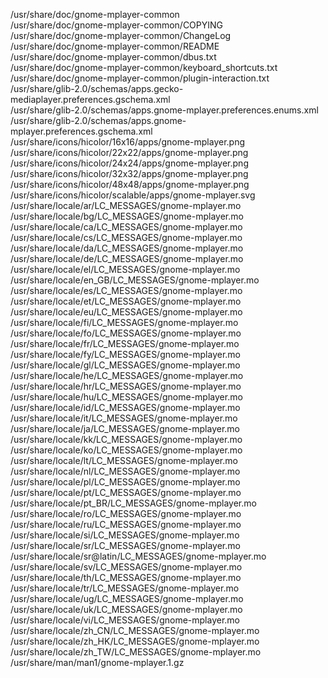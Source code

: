 /usr/share/doc/gnome-mplayer-common  
/usr/share/doc/gnome-mplayer-common/COPYING  
/usr/share/doc/gnome-mplayer-common/ChangeLog  
/usr/share/doc/gnome-mplayer-common/README  
/usr/share/doc/gnome-mplayer-common/dbus.txt  
/usr/share/doc/gnome-mplayer-common/keyboard\_shortcuts.txt  
/usr/share/doc/gnome-mplayer-common/plugin-interaction.txt  
/usr/share/glib-2.0/schemas/apps.gecko-mediaplayer.preferences.gschema.xml  
/usr/share/glib-2.0/schemas/apps.gnome-mplayer.preferences.enums.xml  
/usr/share/glib-2.0/schemas/apps.gnome-mplayer.preferences.gschema.xml  
/usr/share/icons/hicolor/16x16/apps/gnome-mplayer.png  
/usr/share/icons/hicolor/22x22/apps/gnome-mplayer.png  
/usr/share/icons/hicolor/24x24/apps/gnome-mplayer.png  
/usr/share/icons/hicolor/32x32/apps/gnome-mplayer.png  
/usr/share/icons/hicolor/48x48/apps/gnome-mplayer.png  
/usr/share/icons/hicolor/scalable/apps/gnome-mplayer.svg  
/usr/share/locale/ar/LC\_MESSAGES/gnome-mplayer.mo  
/usr/share/locale/bg/LC\_MESSAGES/gnome-mplayer.mo  
/usr/share/locale/ca/LC\_MESSAGES/gnome-mplayer.mo  
/usr/share/locale/cs/LC\_MESSAGES/gnome-mplayer.mo  
/usr/share/locale/da/LC\_MESSAGES/gnome-mplayer.mo  
/usr/share/locale/de/LC\_MESSAGES/gnome-mplayer.mo  
/usr/share/locale/el/LC\_MESSAGES/gnome-mplayer.mo  
/usr/share/locale/en\_GB/LC\_MESSAGES/gnome-mplayer.mo  
/usr/share/locale/es/LC\_MESSAGES/gnome-mplayer.mo  
/usr/share/locale/et/LC\_MESSAGES/gnome-mplayer.mo  
/usr/share/locale/eu/LC\_MESSAGES/gnome-mplayer.mo  
/usr/share/locale/fi/LC\_MESSAGES/gnome-mplayer.mo  
/usr/share/locale/fo/LC\_MESSAGES/gnome-mplayer.mo  
/usr/share/locale/fr/LC\_MESSAGES/gnome-mplayer.mo  
/usr/share/locale/fy/LC\_MESSAGES/gnome-mplayer.mo  
/usr/share/locale/gl/LC\_MESSAGES/gnome-mplayer.mo  
/usr/share/locale/he/LC\_MESSAGES/gnome-mplayer.mo  
/usr/share/locale/hr/LC\_MESSAGES/gnome-mplayer.mo  
/usr/share/locale/hu/LC\_MESSAGES/gnome-mplayer.mo  
/usr/share/locale/id/LC\_MESSAGES/gnome-mplayer.mo  
/usr/share/locale/it/LC\_MESSAGES/gnome-mplayer.mo  
/usr/share/locale/ja/LC\_MESSAGES/gnome-mplayer.mo  
/usr/share/locale/kk/LC\_MESSAGES/gnome-mplayer.mo  
/usr/share/locale/ko/LC\_MESSAGES/gnome-mplayer.mo  
/usr/share/locale/lt/LC\_MESSAGES/gnome-mplayer.mo  
/usr/share/locale/nl/LC\_MESSAGES/gnome-mplayer.mo  
/usr/share/locale/pl/LC\_MESSAGES/gnome-mplayer.mo  
/usr/share/locale/pt/LC\_MESSAGES/gnome-mplayer.mo  
/usr/share/locale/pt\_BR/LC\_MESSAGES/gnome-mplayer.mo  
/usr/share/locale/ro/LC\_MESSAGES/gnome-mplayer.mo  
/usr/share/locale/ru/LC\_MESSAGES/gnome-mplayer.mo  
/usr/share/locale/si/LC\_MESSAGES/gnome-mplayer.mo  
/usr/share/locale/sr/LC\_MESSAGES/gnome-mplayer.mo  
/usr/share/locale/sr@latin/LC\_MESSAGES/gnome-mplayer.mo  
/usr/share/locale/sv/LC\_MESSAGES/gnome-mplayer.mo  
/usr/share/locale/th/LC\_MESSAGES/gnome-mplayer.mo  
/usr/share/locale/tr/LC\_MESSAGES/gnome-mplayer.mo  
/usr/share/locale/ug/LC\_MESSAGES/gnome-mplayer.mo  
/usr/share/locale/uk/LC\_MESSAGES/gnome-mplayer.mo  
/usr/share/locale/vi/LC\_MESSAGES/gnome-mplayer.mo  
/usr/share/locale/zh\_CN/LC\_MESSAGES/gnome-mplayer.mo  
/usr/share/locale/zh\_HK/LC\_MESSAGES/gnome-mplayer.mo  
/usr/share/locale/zh\_TW/LC\_MESSAGES/gnome-mplayer.mo  
/usr/share/man/man1/gnome-mplayer.1.gz  
